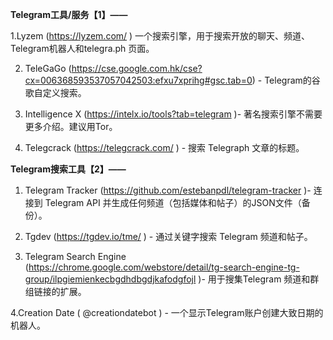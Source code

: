 **Telegram工具/服务【1】——**

  

1.Lyzem (https://lyzem.com/ ) 一个搜索引擎，用于搜索开放的聊天、频道、Telegram机器人和telegra.ph 页面。

  

2. TeleGaGo (https://cse.google.com.hk/cse?cx=006368593537057042503:efxu7xprihg#gsc.tab=0) - Telegram的谷歌自定义搜索。

  

3. Intelligence X (https://intelx.io/tools?tab=telegram )- 著名搜索引擎不需要更多介绍。建议用Tor。

  

4. Telegcrack (https://telegcrack.com/ ) - 搜索 Telegraph 文章的标题。

**Telegram搜索工具【2】——** 

  

1. Telegram Tracker (https://github.com/estebanpdl/telegram-tracker )- 连接到 Telegram API 并生成任何频道（包括媒体和帖子）的JSON文件（备份）。

  

2. Tgdev (https://tgdev.io/tme/ ) - 通过关键字搜索 Telegram 频道和帖子。

  

3. Telegram Search Engine (https://chrome.google.com/webstore/detail/tg-search-engine-tg-group/ilpgiemienkecbgdhdbgdjkafodgfojl )- 用于搜集Telegram 频道和群组链接的扩展。

  

4.Creation Date ( @creationdatebot ) - 一个显示Telegram账户创建大致日期的机器人。